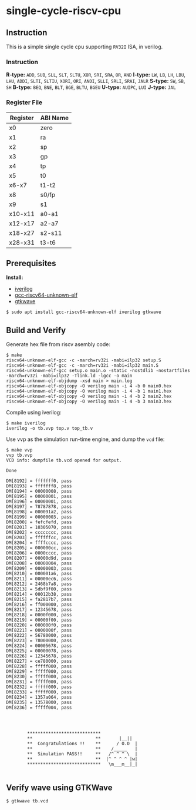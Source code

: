 # single-cycle-riscv-cpu

## Instruction
This is a simple single cycle cpu supporting `RV32I` ISA, in verilog.

### Instruction
**R-type:** `ADD`, `SUB`, `SLL`, `SLT`, `SLTU`, `XOR`, `SRI`, `SRA`, `OR`, `AND`
**I-type:** `LW`, `LB`, `LH`, `LBU`, `LHU`, `ADDI`, `SLTI`, `SLTIU`, `XORI`, `ORI`, `ANDI`, `SLLI`, `SRLI`, `SRAI`, `JALR`
**S-type:** `SW`, `SB`, `SH`
**B-type:** `BEQ`, `BNE`, `BLT`, `BGE`, `BLTU`, `BGEU`
**U-type:** `AUIPC`, `LUI`
**J-type:** `JAL`

### Register File
| Register | ABI Name |
| -------- | -------- |
| x0       | zero     |
| x1       | ra       |
| x2       | sp       |
| x3       | gp       |
| x4       | tp       |
| x5       | t0       |
| x6-x7    | t1-t2    |
| x8       | s0/fp    |
| x9       | s1       |
| x10-x11  | a0-a1    |
| x12-x17  | a2-a7    |
| x18-x27  | s2-s11   |
| x28-x31  | t3-t6    |

## Prerequisites
**Install:**
* [iverilog](http://iverilog.icarus.com)
* [gcc-riscv64-unknown-elf](https://github.com/riscv/riscv-gcc)
* [gtkwave](http://gtkwave.sourceforge.net/)

```
$ sudo apt install gcc-riscv64-unknown-elf iverilog gtkwave
```

## Build and Verify
Generate hex file from riscv asembly code:
```
$ make
riscv64-unknown-elf-gcc -c -march=rv32i -mabi=ilp32 setup.S
riscv64-unknown-elf-gcc -c -march=rv32i -mabi=ilp32 main.S
riscv64-unknown-elf-gcc setup.o main.o -static -nostdlib -nostartfiles -march=rv32i -mabi=ilp32 -Tlink.ld -lgcc -o main
riscv64-unknown-elf-objdump -xsd main > main.log
riscv64-unknown-elf-objcopy -O verilog main -i 4 -b 0 main0.hex
riscv64-unknown-elf-objcopy -O verilog main -i 4 -b 1 main1.hex
riscv64-unknown-elf-objcopy -O verilog main -i 4 -b 2 main2.hex
riscv64-unknown-elf-objcopy -O verilog main -i 4 -b 3 main3.hex
```
Compile using iverilog:
```
$ make iverilog 
iverilog -o tb.vvp top.v top_tb.v
```
Use vvp as the simulation run-time engine, and dump the `vcd` file:
```
$ make vvp
vvp tb.vvp
VCD info: dumpfile tb.vcd opened for output.

Done

DM[8192] = fffffff0, pass
DM[8193] = fffffff8, pass
DM[8194] = 00000008, pass
DM[8195] = 00000001, pass
DM[8196] = 00000001, pass
DM[8197] = 78787878, pass
DM[8198] = 000091a2, pass
DM[8199] = 00000003, pass
DM[8200] = fefcfefd, pass
DM[8201] = 10305070, pass
DM[8202] = cccccccc, pass
DM[8203] = ffffffcc, pass
DM[8204] = ffffcccc, pass
DM[8205] = 000000cc, pass
DM[8206] = 0000cccc, pass
DM[8207] = 00000d9d, pass
DM[8208] = 00000004, pass
DM[8209] = 00000003, pass
DM[8210] = 000001a6, pass
DM[8211] = 00000ec6, pass
DM[8212] = 2468b7a8, pass
DM[8213] = 5dbf9f00, pass
DM[8214] = 00012b38, pass
DM[8215] = fa2817b7, pass
DM[8216] = ff000000, pass
DM[8217] = 12345678, pass
DM[8218] = 0000f000, pass
DM[8219] = 00000f00, pass
DM[8220] = 000000f0, pass
DM[8221] = 0000000f, pass
DM[8222] = 56780000, pass
DM[8223] = 78000000, pass
DM[8224] = 00005678, pass
DM[8225] = 00000078, pass
DM[8226] = 12345678, pass
DM[8227] = ce780000, pass
DM[8228] = fffff000, pass
DM[8229] = fffff000, pass
DM[8230] = fffff000, pass
DM[8231] = fffff000, pass
DM[8232] = fffff000, pass
DM[8233] = fffff000, pass
DM[8234] = 1357a064, pass
DM[8235] = 13578000, pass
DM[8236] = fffff004, pass




        ****************************               
        **                        **       |__||  
        **  Congratulations !!    **      / O.O  | 
        **                        **    /_____   | 
        **  Simulation PASS!!     **   /^ ^ ^ \  |
        **                        **  |^ ^ ^ ^ |w| 
        ****************************   \m___m__|_|
        
```

## Verify wave using GTKWave
```
$ gtkwave tb.vcd
```
